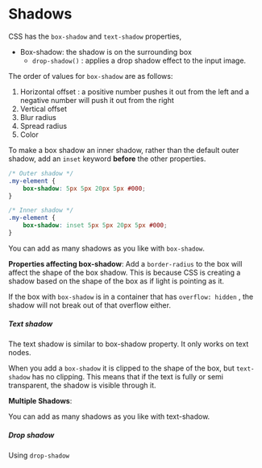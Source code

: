 # Shadows





CSS has the `box-shadow` and `text-shadow` properties, 

- Box-shadow: the shadow is on the surrounding box
  - `drop-shadow()` : applies a drop shadow effect to the input image.



The order of values for `box-shadow` are as follows:

1. Horizontal offset : a positive number pushes it out from the left and a negative number will push it out from the right
2. Vertical offset
3. Blur radius
4. Spread radius
5. Color



To make a box shadow an inner shadow, rather than the default outer shadow, add an `inset` keyword **before** the other properties.

```css
/* Outer shadow */
.my-element {
	box-shadow: 5px 5px 20px 5px #000;
}

/* Inner shadow */
.my-element {
	box-shadow: inset 5px 5px 20px 5px #000;
}
```



You can add as many shadows as you like with `box-shadow`.

**Properties affecting box-shadow**: Add a `border-radius` to the box will affect the shape of the box shadow. This is because CSS is creating a shadow based on the shape of the box as if light is pointing as it.



If the box with `box-shadow` is in a container that has `overflow: hidden` , the shadow will not break out of that overflow either.





##### Text shadow

The text shadow is similar to box-shadow property. It only works on text nodes.

When you add a `box-shadow`  it is clipped to the shape of the box, but `text-shadow` has no clipping. This means that if the text is fully or semi transparent, the shadow is visible through it.



**Multiple Shadows**:

You can add as many shadows as you like with text-shadow.



##### Drop shadow

Using `drop-shadow` 









